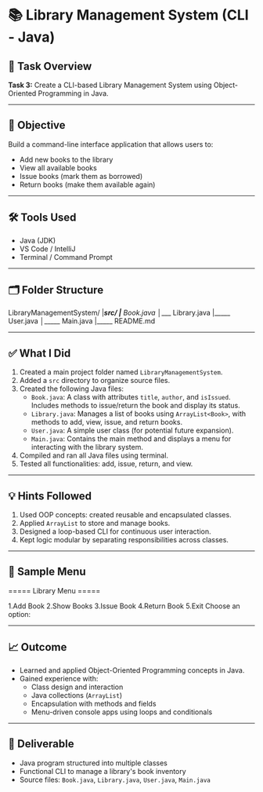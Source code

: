# 📚 Library Management System (CLI - Java)

## 📌 Task Overview

**Task 3:** Create a CLI-based Library Management System using Object-Oriented Programming in Java.

---

## 🎯 Objective

Build a command-line interface application that allows users to:
- Add new books to the library
- View all available books
- Issue books (mark them as borrowed)
- Return books (make them available again)

---

## 🛠 Tools Used

- Java (JDK)
- VS Code / IntelliJ
- Terminal / Command Prompt

---

## 🗂 Folder Structure

LibraryManagementSystem/
|_____src/
      |____ Book.java
      │____ Library.java
      |_____ User.java
      │_____ Main.java
|_____ README.md


---

## ✅ What I Did

1. Created a main project folder named `LibraryManagementSystem`.
2. Added a `src` directory to organize source files.
3. Created the following Java files:
   - `Book.java`: A class with attributes `title`, `author`, and `isIssued`. Includes methods to issue/return the book and display its status.
   - `Library.java`: Manages a list of books using `ArrayList<Book>`, with methods to add, view, issue, and return books.
   - `User.java`: A simple user class (for potential future expansion).
   - `Main.java`: Contains the main method and displays a menu for interacting with the library system.
4. Compiled and ran all Java files using terminal.
5. Tested all functionalities: add, issue, return, and view.

---

## 💡 Hints Followed

1. Used OOP concepts: created reusable and encapsulated classes.
2. Applied `ArrayList` to store and manage books.
3. Designed a loop-based CLI for continuous user interaction.
4. Kept logic modular by separating responsibilities across classes.

---

## 💬 Sample Menu

===== Library Menu =====

1.Add Book
2.Show Books
3.Issue Book
4.Return Book
5.Exit
Choose an option:


---

## 📈 Outcome

- Learned and applied Object-Oriented Programming concepts in Java.
- Gained experience with:
  - Class design and interaction
  - Java collections (`ArrayList`)
  - Encapsulation with methods and fields
  - Menu-driven console apps using loops and conditionals

---

## 📌 Deliverable

- Java program structured into multiple classes
- Functional CLI to manage a library's book inventory
- Source files: `Book.java`, `Library.java`, `User.java`, `Main.java`

